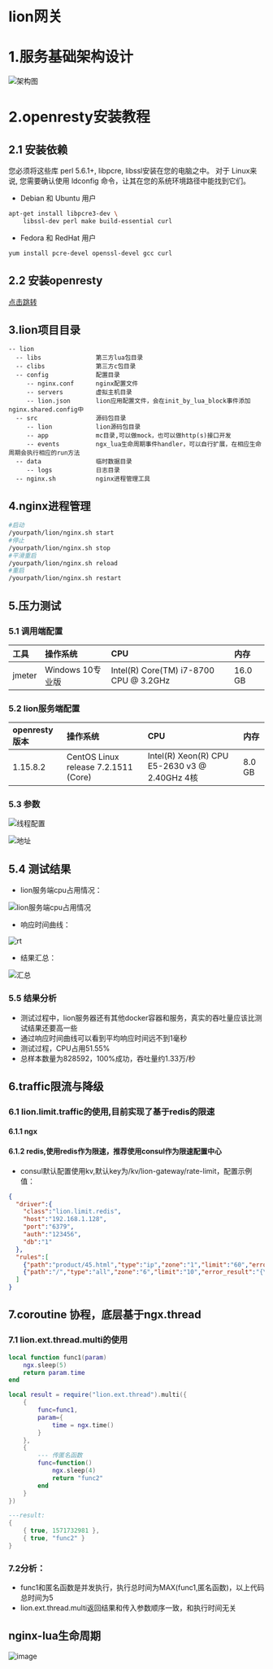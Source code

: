 # lion网关

# 1.服务基础架构设计

![架构图](https://github.com/swoole-boot/swoole-boot/blob/master/swoole-boot-micro-server.png?raw=true)

# 2.openresty安装教程

## 2.1 安装依赖

您必须将这些库 perl 5.6.1+, libpcre, libssl安装在您的电脑之中。 对于 Linux来说, 您需要确认使用 ldconfig 命令，让其在您的系统环境路径中能找到它们。

* Debian 和 Ubuntu 用户

```bash
apt-get install libpcre3-dev \
    libssl-dev perl make build-essential curl
```

* Fedora 和 RedHat 用户

```bash
yum install pcre-devel openssl-devel gcc curl
```

## 2.2 安装openresty

[点击跳转](http://openresty.org/cn/linux-packages.html)

## 3.lion项目目录

```
-- lion
  -- libs               第三方lua包目录
  -- clibs              第三方c包目录
  -- config             配置目录
     -- nginx.conf      nginx配置文件
     -- servers         虚拟主机目录
     -- lion.json       lion应用配置文件，会在init_by_lua_block事件添加nginx.shared.config中
  -- src                源码包目录
     -- lion            lion源码包目录
     -- app             mc目录,可以做mock，也可以做http(s)接口开发
     -- events          ngx_lua生命周期事件handler，可以自行扩展，在相应生命周期会执行相应的run方法
  -- data               临时数据目录
     -- logs            日志目录
  -- nginx.sh           nginx进程管理工具
```

## 4.nginx进程管理

```bash
#启动
/yourpath/lion/nginx.sh start
#停止
/yourpath/lion/nginx.sh stop
#平滑重启
/yourpath/lion/nginx.sh reload
#重启
/yourpath/lion/nginx.sh restart
```

## 5.压力测试

### 5.1 调用端配置

|工具|操作系统|CPU|内存|
|:--|:--|:--|:--|
|jmeter|Windows 10专业版|Intel(R) Core(TM) i7-8700 CPU @ 3.2GHz|16.0 GB|

### 5.2 lion服务端配置

|openresty版本|操作系统|CPU|内存|
|:------------|:------|:--|:---|
|1.15.8.2|CentOS Linux release 7.2.1511 (Core)|Intel(R) Xeon(R) CPU E5-2630 v3 @ 2.40GHz 4核|8.0 GB|

### 5.3 参数

![线程配置](https://github.com/swoole-boot/lion/blob/master/img/jmeter.png?raw=true)

![地址](https://github.com/swoole-boot/lion/blob/master/img/jmeter-url.png?raw=true)

## 5.4 测试结果

* lion服务端cpu占用情况：

![lion服务端cpu占用情况](https://github.com/swoole-boot/lion/blob/master/img/htop.png?raw=true)

* 响应时间曲线：

![rt](https://github.com/swoole-boot/lion/blob/master/img/rt.png?raw=true)

* 结果汇总：

![汇总](https://github.com/swoole-boot/lion/blob/master/img/census.png?raw=true)

### 5.5 结果分析

* 测试过程中，lion服务器还有其他docker容器和服务，真实的吞吐量应该比测试结果还要高一些
* 通过响应时间曲线可以看到平均响应时间远不到1毫秒
* 测试过程，CPU占用51.55%
* 总样本数量为828592，100%成功，吞吐量约1.33万/秒

## 6.traffic限流与降级

### 6.1 lion.limit.traffic的使用,目前实现了基于redis的限速

#### 6.1.1 ngx

#### 6.1.2 redis,使用redis作为限速，推荐使用consul作为限速配置中心

* consul默认配置使用kv,默认key为/kv/lion-gateway/rate-limit，配置示例值：

```json
{
  "driver":{
  	"class":"lion.limit.redis",
    "host":"192.168.1.128",
    "port":"6379",
    "auth":"123456",
    "db":"1"
  },
  "rules":[
    {"path":"product/45.html","type":"ip","zone":"1","limit":"60","error_status":"200"},
  	{"path":"/","type":"all","zone":"6","limit":"10","error_result":"{\"code\":\"200\",\"data\":\"\",\"msg\":\"晚点再来\"}","error_status":"200"}
  ]
}
```

## 7.coroutine 协程，底层基于ngx.thread

### 7.1 lion.ext.thread.multi的使用

```lua
local function func1(param)
    ngx.sleep(5)
    return param.time
end

local result = require("lion.ext.thread").multi({
    {
        func=func1,
        param={
            time = ngx.time()
        }
    },
    {
        --- 传匿名函数
        func=function()
            ngx.sleep(4)
            return "func2"
        end
    }
})

---result:
{
    { true, 1571732981 },
    { true, "func2" }
}
```

### 7.2分析：

* func1和匿名函数是并发执行，执行总时间为MAX(func1,匿名函数)，以上代码总时间为5
* lion.ext.thread.multi返回结果和传入参数顺序一致，和执行时间无关

## nginx-lua生命周期

![image](https://github.com/swoole-boot/lion/blob/master/life.png?raw=true)